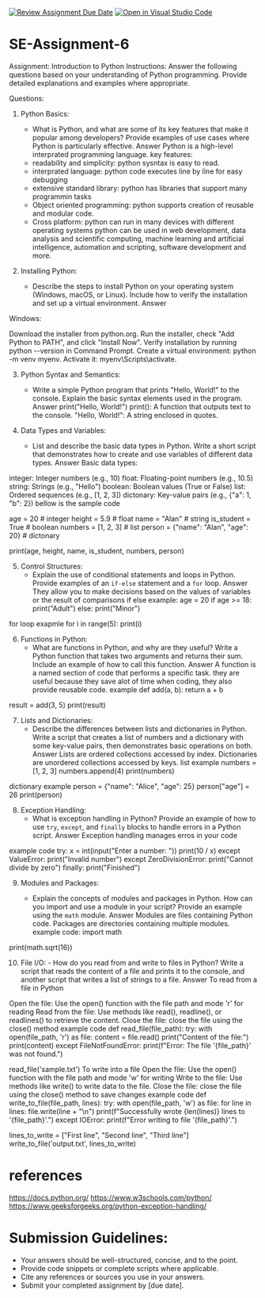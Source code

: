 [![Review Assignment Due Date](https://classroom.github.com/assets/deadline-readme-button-22041afd0340ce965d47ae6ef1cefeee28c7c493a6346c4f15d667ab976d596c.svg)](https://classroom.github.com/a/WfNmjXUk)
[![Open in Visual Studio Code](https://classroom.github.com/assets/open-in-vscode-2e0aaae1b6195c2367325f4f02e2d04e9abb55f0b24a779b69b11b9e10269abc.svg)](https://classroom.github.com/online_ide?assignment_repo_id=15306845&assignment_repo_type=AssignmentRepo)

# SE-Assignment-6

Assignment: Introduction to Python
Instructions:
Answer the following questions based on your understanding of Python programming. Provide detailed explanations and examples where appropriate.

Questions:

1. Python Basics:

   - What is Python, and what are some of its key features that make it popular among developers? Provide examples of use cases where Python is particularly effective.
     Answer
     Python is a high-level interprated programming language.
     key features:
   - readability and simplicity: python sysntax is easy to read.
   - interprated language: python code executes line by line for easy debugging
   - extensive standard library: python has libraries that support many programmin tasks
   - Object oriented programming: python supports creation of reusable and modular code.
   - Cross platform: python can run in many devices with different operating systems
     python can be used in web development, data analysis and scientific computing, machine learning and artificial intelligence, automation and scripting, software development and more.

2. Installing Python:
   - Describe the steps to install Python on your operating system (Windows, macOS, or Linux). Include how to verify the installation and set up a virtual environment.
     Answer

Windows:

Download the installer from python.org.
Run the installer, check "Add Python to PATH", and click "Install Now".
Verify installation by running python --version in Command Prompt.
Create a virtual environment: python -m venv myenv.
Activate it: myenv\Scripts\activate.

3. Python Syntax and Semantics:

   - Write a simple Python program that prints "Hello, World!" to the console. Explain the basic syntax elements used in the program.
     Answer
     print("Hello, World!")
     print(): A function that outputs text to the console.
     "Hello, World!": A string enclosed in quotes.

4. Data Types and Variables:
   - List and describe the basic data types in Python. Write a short script that demonstrates how to create and use variables of different data types.
     Answer
     Basic data types:

integer: Integer numbers (e.g., 10)
float: Floating-point numbers (e.g., 10.5)
string: Strings (e.g., "Hello")
boolean: Boolean values (True or False)
list: Ordered sequences (e.g., [1, 2, 3])
dictonary: Key-value pairs (e.g., {"a": 1, "b": 2})
bellow is the sample code

age = 20 # integer
height = 5.9 # float
name = "Alan" # string
is_student = True # boolean
numbers = [1, 2, 3] # list
person = {"name": "Alan", "age": 20} # dictonary

print(age, height, name, is_student, numbers, person)

5. Control Structures:
   - Explain the use of conditional statements and loops in Python. Provide examples of an `if-else` statement and a `for` loop.
     Answer
     They allow you to make decisions based on the values of variables or the result of comparisons
     if else example:
     age = 20
     if age >= 18:
     print("Adult")
     else:
     print("Minor")

for loop exapmle
for i in range(5):
print(i)

6. Functions in Python:
   - What are functions in Python, and why are they useful? Write a Python function that takes two arguments and returns their sum. Include an example of how to call this function.
     Answer
     A function is a named section of code that performs a specific task.
     they are useful because they save alot of time when coding, they also provide reusable code.
     example
     def add(a, b):
     return a + b

result = add(3, 5)
print(result)

7. Lists and Dictionaries:
   - Describe the differences between lists and dictionaries in Python. Write a script that creates a list of numbers and a dictionary with some key-value pairs, then demonstrates basic operations on both.
     Answer
     Lists are ordered collections accessed by index.
     Dictionaries are unordered collections accessed by keys.
     list example
     numbers = [1, 2, 3]
     numbers.append(4)
     print(numbers)

dictionary example
person = {"name": "Alice", "age": 25}
person["age"] = 26
print(person)

8. Exception Handling:
   - What is exception handling in Python? Provide an example of how to use `try`, `except`, and `finally` blocks to handle errors in a Python script.
     Answer
     Exception handling manages erros in your code

example code
try:
x = int(input("Enter a number: "))
print(10 / x)
except ValueError:
print("Invalid number")
except ZeroDivisionError:
print("Cannot divide by zero")
finally:
print("Finished")

9. Modules and Packages:

   - Explain the concepts of modules and packages in Python. How can you import and use a module in your script? Provide an example using the `math` module.
     Answer
     Modules are files containing Python code. Packages are directories containing multiple modules.
     example code:
     import math

print(math.sqrt(16))

10. File I/O: - How do you read from and write to files in Python? Write a script that reads the content of a file and prints it to the console, and another script that writes a list of strings to a file.
    Answer
    To read from a file in Python

Open the file: Use the open() function with the file path and mode 'r' for reading
Read from the file: Use methods like read(), readline(), or readlines() to retrieve the content.
Close the file: close the file using the close() method
example code
def read_file(file_path):
try:
with open(file_path, 'r') as file:
content = file.read()
print("Content of the file:")
print(content)
except FileNotFoundError:
print(f"Error: The file '{file_path}' was not found.")

read_file('sample.txt')
To write into a file
Open the file: Use the open() function with the file path and mode 'w' for writing
Write to the file: Use methods like write() to write data to the file.
Close the file: close the file using the close() method to save changes
example code
def write_to_file(file_path, lines):
try:
with open(file_path, 'w') as file:
for line in lines:
file.write(line + "\n")
print(f"Successfully wrote {len(lines)} lines to '{file_path}'.")
except IOError:
print(f"Error writing to file '{file_path}'.")

lines_to_write = ["First line", "Second line", "Third line"]
write_to_file('output.txt', lines_to_write)

# references

https://docs.python.org/
https://www.w3schools.com/python/
https://www.geeksforgeeks.org/python-exception-handling/

# Submission Guidelines:

- Your answers should be well-structured, concise, and to the point.
- Provide code snippets or complete scripts where applicable.
- Cite any references or sources you use in your answers.
- Submit your completed assignment by [due date].
